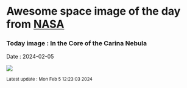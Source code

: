 
# Awesome space image of the day from [NASA](https://api.nasa.gov/)

### Today image : In the Core of the Carina Nebula
Date : 2024-02-05

![](https://apod.nasa.gov/apod/image/2402/Carina_Taylor_960.jpg)

<small>Latest update : Mon Feb  5 12:23:03 2024</small>
        